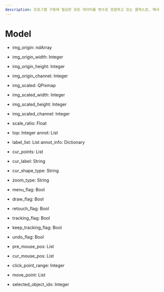```yaml
---
description: 프로그램 구동에 필요한 모든 데이터를 변수로 포함하고 있는 클래스로, 메서드는 코드로 보기 어렵지 않기 때문에 생략합니다.
---
```


# Model

* img\_origin: ndArray
* img\_origin\_width: Integer
* img\_origin\_height: Integer
* img\_origin\_channel: Integer



* img\_scaled: QPixmap
* img\_scaled\_width: Integer
* img\_scaled\_height: Integer
* img\_scaled\_channel: Integer



* scale\_ratio: Float
* top: Integer annot: List
* label\_list: List annot\_info: Dictionary



* cur\_points: List
* cur\_label: String
* cur\_shape\_type: String
* zoom\_type: String



* menu\_flag: Bool
* draw\_flag: Bool
* retouch\_flag: Bool
* tracking\_flag: Bool
* keep\_tracking\_flag: Bool
* undo\_flag: Bool



* pre\_mouse\_pos: List
* cur\_mouse\_pos: List
* click\_point\_range: Integer
* move\_point: List



* selected\_object\_idx: Integer

